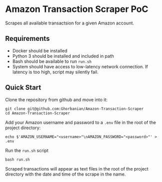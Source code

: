 # Amazon Transaction Scraper PoC #
Scrapes all available transactsion for a given Amazon account. 

## Requirements ##
* Docker should be installed
* Python 3 should be installed and included in path
* Bash should be available to run `run.sh`
* System should have access to low-latency network connection. If latency is too high, script may silently fail.

## Quick Start ##
Clone the repository from github and move into it:
```
git clone git@github.com:Ghorbanian/Amazon-Transaction-Scraper
cd Amazon-Transaction-Scraper
```

Add your Amazon username and password to a `.env` file in the root of the project directory:
```
echo $'AMAZON_USERNAME="<username>"\nAMAZON_PASSWORD="<password>"' > .env
```

Run the `run.sh` script
```
bash run.sh
```

Scraped transactions will appear as text files in the root of the project directory with the date and time of the scrape in the name. 
